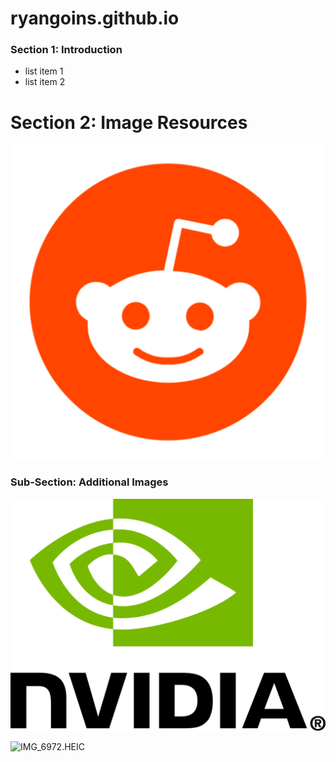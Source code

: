# ryangoins.github.io


### Section 1: Introduction

* list item 1
* list item 2

# Section 2: Image Resources

![free-reddit-logo-icon-2436-thumb.png](https://raw.githubusercontent.com/ryangoins/ryangoins.github.io/main/free-reddit-logo-icon-2436-thumb.png)



### Sub-Section: Additional Images


![Nvidia_logo.svg.png](https://raw.githubusercontent.com/ryangoins/ryangoins.github.io/main/Nvidia_logo.svg.png)

![IMG_6972.HEIC](https://raw.githubusercontent.com/ryangoins/ryangoins.github.io/main/IMG_6972.HEIC)